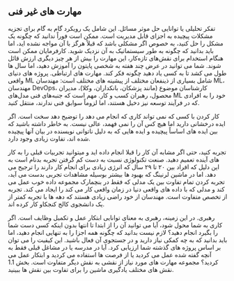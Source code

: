 ## مهارت های غیر فنی

تفکر تحلیلی یا توانایی حل موثر مسائل. این شامل یک رویکرد گام به گام برای تجزیه مشکلات پیچیده به اجزای قابل مدیریت است. ممکن است فوراً ندانید که چگونه یک مشکل را حل کنید، به خصوص اگر مشکلی باشد که قبلاً هرگز با آن مواجه نشده اید، اما باید بدانید که چگونه به طور سیستماتیک به آن نزدیک شوید. کارفرمایان ممکن است هنگام استخدام برای نقش‌های تازه‌کار، این مهارت را بیش از هر چیز دیگری ارزش قائل شوند. شما می توانید در عرض چند هفته به شخصی پایتون را آموزش دهید، اما سال ها طول می کشد تا به کسی یاد دهید چگونه فکر کند.
مهارت های ارتباطی. پروژه های دنیای واقعی ML شامل بسیاری از ذینفعان مختلف از پیشینه های مختلف است: مهندسان ML، مهندسان DevOps، کارشناسان موضوع (مانند پزشکان، بانکداران، وکلا)، مدیران محصول، رهبران کسب و کار. مهم است که جنبه‌های فنی مدل‌های ML خود را به افرادی که در فرآیند توسعه نیز دخیل هستند، اما لزوماً سوابق فنی ندارند، منتقل کنید.

کار کردن با کسی که نمی تواند کاری که انجام می دهد را توضیح دهد سخت است. اگر ایده درخشانی دارید اما هیچ کس آن را نمی فهمد، عالی نیست. به خاطر داشته باشید که بین ایده های اساساً پیچیده و ایده هایی که به دلیل ناتوانی نویسنده در بیان آنها پیچیده شده اند، تفاوت زیادی وجود دارد.

تجربه کنید، حتی اگر مشابه آن کار را قبلا انجام داده اید و میتوانید تجربیات قبلی را به کار های آینده تعمیم دهید. صنعت تکنولوژی نسبت به دست کم گرفتن تجربه بدنام است به این دلیل که افراد بین ۲۰ تا ۲۹ سال که انرژی زیادی برای انجام کار دارند را ترجیح می دهد.
اما در ماشین لرنینگ که بهبود ها بیشتر بوسیله مشاهدات تجربی بدست می آید، تجربه کردن تمام تفاوت بین یک مدلی که فقط در بنچمارک مجموعه داده خوب عمل می کند و مدلی که با داده های واقعی دنیا در زمان واقعی کار می کند را ایجاد می کند.
تجربه از تخصص متفاوت است. مهندسان از خود راضی زیادی هستند که دهه ها با تجربه کمتر از یک دانشجوی کالج کنجکاو کار کرده اند.

رهبری. در این زمینه، رهبری به معنای توانایی ابتکار عمل و تکمیل وظایف است. اگر کاری به شما محول شود، آیا می توانید آن را از ابتدا تا انتها بدون اینکه کسی دست شما را بگیرد انجام دهید؟ لازم نیست بدانید که چگونه همه اجزا را به تنهایی انجام دهید، اما باید بدانید که به چه کمکی نیاز دارید و در جستجوی آن فعال باشید. این کیفیت را می توان بر اساس پروژه های گذشته شما ارزیابی کرد. آیا در مدرسه یا در مشاغل قبلی فقط به آنچه گفته شده عمل می کردید یا از فرصت ها استفاده می کردید و ابتکار عمل می کردید؟
مجموعه مهارت های مورد نیاز از نقشی به نقش دیگر متفاوت است. بخش 1.1 نقش های مختلف یادگیری ماشین را برای تفاوت بین نقش ها ببینید.
